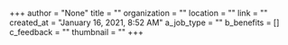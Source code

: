 +++
author = "None"
title = ""
organization = ""
location = ""
link = ""
created_at = "January 16, 2021, 8:52 AM"
a_job_type = ""
b_benefits = []
c_feedback = ""
thumbnail = ""
+++
